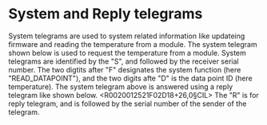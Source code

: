 # System and Reply telegrams
System telegrams are used to system related information like updateing firmware
and reading the temperature from a module.
The system telegram shown below is used to request the temperature from a module.
<S0020012521F02D18FN>
System telegrams are identified by the "S", and followed by the receiver serial number. The
two digtits after "F" designates the system function (here "READ_DATAPOINT"), and the two digits
afte "D" is the data point ID (here temperature).
The system telegram above is answered using a reply telegram like shown below.
<R0020012521F02D18+26,0§CIL>
The "R" is for reply telegram, and is followed by the serial number of the sender of the
telegram.